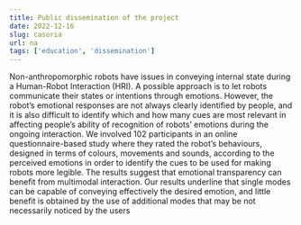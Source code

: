 ```yaml
---
title: Public dissemination of the project 
date: 2022-12-16
slug: casoria
url: na
tags: ['education', 'dissemination']
---
```


Non-anthropomorphic robots have issues in conveying internal state during a Human-Robot Interaction (HRI). A possible approach
is to let robots communicate their states or intentions through emotions. However, the robot’s emotional responses are not always clearly identified by people, and it is also difficult to identify which and how many cues are most relevant in affecting people’s ability of recognition of robots’ emotions during the ongoing interaction. We involved 102 participants in an online questionnaire-based study where they rated the robot’s behaviours, designed in terms of colours, movements and sounds, according
to the perceived emotions in order to identify the cues to be used for making robots more legible. The results suggest that emotional transparency can benefit from multimodal interaction. Our results underline that single modes can be capable of conveying effectively the desired emotion, and little benefit is obtained by the use of additional modes that may be not necessarily noticed by the users